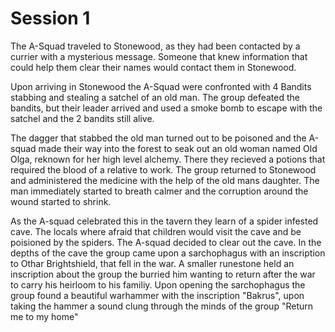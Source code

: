 # Session 1

 The A-Squad traveled to Stonewood, as they had been contacted by a currier with a mysterious message. Someone that knew information that could help them clear their names would contact them in Stonewood.

Upon arriving in Stonewood the A-Squad were confronted with 4 Bandits stabbing and stealing a satchel of an old man. The group defeated the bandits, but their leader arrived and used a smoke bomb to escape with the satchel and the 2 bandits still alive.

The dagger that stabbed the old man turned out to be poisoned and the A-squad made their way into the forest to seak out an old woman named Old Olga, reknown for her high level alchemy. There they recieved a potions that required the blood of a relative to work. The group returned to Stonewood and administered the medicine with the help of the old mans daughter. The man immediately started to breath calmer and the corruption around the wound started to shrink.

As the A-squad celebrated this in the tavern they learn of a spider infested cave. The locals where afraid that children would visit the cave and be poisioned by the spiders. The A-squad decided to clear out the cave. In the depths of the cave the group came upon a sarchophagus with an inscription to Othar Brightshield, that fell in the war. A smaller runestone held an inscription about the group the burried him wanting to return after the war to carry his heirloom to his familiy. Upon opening the sarchophagus the group found a beautiful warhammer with the inscription "Bakrus", upon taking the hammer a sound clung through the minds of the group "Return me to my home"